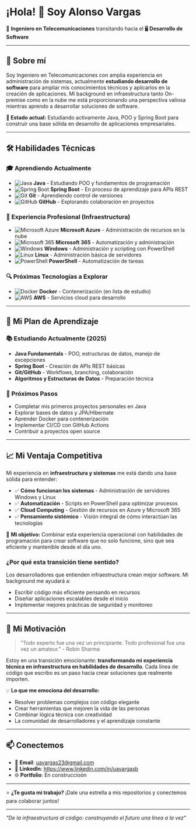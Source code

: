 # ¡Hola! 👋 Soy Alonso Vargas

🔧 **Ingeniero en Telecomunicaciones** transitando hacia el 🖥️ **Desarrollo de Software**

---

## 🚀 Sobre mí

Soy Ingeniero en Telecomunicaciones con amplia experiencia en administración de sistemas, actualmente **estudiando desarrollo de software** para ampliar mis conocimientos técnicos y aplicarlos en la creación de aplicaciones. Mi background en infraestructura tanto On-premise como en la nube me está proporcionando una perspectiva valiosa mientras aprendo a desarrollar soluciones de software.

**🎯 Estado actual:** Estudiando activamente Java, POO y Spring Boot para construir una base sólida en desarrollo de aplicaciones empresariales.

---

## 🛠️ Habilidades Técnicas

### **🎓 Aprendiendo Actualmente**
- ![Java](https://img.shields.io/badge/Java-ED8B00?style=flat&logo=openjdk&logoColor=white) **Java** - Estudiando POO y fundamentos de programación
- ![Spring Boot](https://img.shields.io/badge/Spring_Boot-6DB33F?style=flat&logo=spring&logoColor=white) **Spring Boot** - En proceso de aprendizaje para APIs REST
- ![Git](https://img.shields.io/badge/Git-F05032?style=flat&logo=git&logoColor=white) **Git** - Aprendiendo control de versiones
- ![GitHub](https://img.shields.io/badge/GitHub-181717?style=flat&logo=github&logoColor=white) **GitHub** - Explorando colaboración en proyectos

### **💪 Experiencia Profesional (Infraestructura)**
- ![Microsoft Azure](https://img.shields.io/badge/Microsoft_Azure-0078D4?style=flat&logo=microsoft-azure&logoColor=white) **Microsoft Azure** - Administración de recursos en la nube
- ![Microsoft 365](https://img.shields.io/badge/Microsoft_365-0078D4?style=flat&logo=microsoft&logoColor=white) **Microsoft 365** - Automatización y administración
- ![Windows](https://img.shields.io/badge/Windows-0078D6?style=flat&logo=windows&logoColor=white) **Windows** - Administración y scripting con PowerShell
- ![Linux](https://img.shields.io/badge/Linux-FCC624?style=flat&logo=linux&logoColor=black) **Linux** - Administración básica de servidores
- ![PowerShell](https://img.shields.io/badge/PowerShell-5391FE?style=flat&logo=powershell&logoColor=white) **PowerShell** - Automatización de tareas

### **🔍 Próximas Tecnologías a Explorar**
- ![Docker](https://img.shields.io/badge/Docker-2496ED?style=flat&logo=docker&logoColor=white) **Docker** - Contenerización (en lista de estudio)
- ![AWS](https://img.shields.io/badge/AWS-232F3E?style=flat&logo=amazon-aws&logoColor=white) **AWS** - Servicios cloud para desarrollo

---

## 🎯 Mi Plan de Aprendizaje

### **📚 Estudiando Actualmente (2025)**
- **Java Fundamentals** - POO, estructuras de datos, manejo de excepciones
- **Spring Boot** - Creación de APIs REST básicas
- **Git/GitHub** - Workflows, branching, colaboración
- **Algoritmos y Estructuras de Datos** - Preparación técnica

### **🔮 Próximos Pasos**
- Completar mis primeros proyectos personales en Java
- Explorar bases de datos y JPA/Hibernate
- Aprender Docker para contenerización
- Implementar CI/CD con GitHub Actions
- Contribuir a proyectos open source

---

## 📈 Mi Ventaja Competitiva

Mi experiencia en **infraestructura y sistemas** me está dando una base sólida para entender:

- ✅ **Cómo funcionan los sistemas** - Administración de servidores Windows y Linux
- ✅ **Automatización** - Scripts en PowerShell para optimizar procesos
- ✅ **Cloud Computing** - Gestión de recursos en Azure y Microsoft 365
- ✅ **Pensamiento sistémico** - Visión integral de cómo interactúan las tecnologías

🎯 **Mi objetivo:** Combinar esta experiencia operacional con habilidades de programación para crear software que no solo funcione, sino que sea eficiente y mantenible desde el día uno.

### **¿Por qué esta transición tiene sentido?**
Los desarrolladores que entienden infraestructura crean mejor software. Mi background me ayudará a:
- Escribir código más eficiente pensando en recursos
- Diseñar aplicaciones escalables desde el inicio  
- Implementar mejores prácticas de seguridad y monitoreo

---

## 🌟 Mi Motivación

> "Todo experto fue una vez un principiante. Todo profesional fue una vez un amateur." - Robin Sharma

Estoy en una transición emocionante: **transformando mi experiencia técnica en infraestructura en habilidades de desarrollo**. Cada línea de código que escribo es un paso hacia crear soluciones que realmente importen.

💡 **Lo que me emociona del desarrollo:**
- Resolver problemas complejos con código elegante
- Crear herramientas que mejoren la vida de las personas
- Combinar lógica técnica con creatividad
- La comunidad de desarrolladores y el aprendizaje constante

---

## 📫 Conectemos

- 📧 **Email**: uavargas23@gmail.com
- 💼 **LinkedIn**: https://www.linkedin.com/in/uavargasb
- 🌐 **Portfolio**: En construccioón

---

⭐ **¿Te gusta mi trabajo?** ¡Dale una estrella a mis repositorios y conectemos para colaborar juntos!

---

*"De la infraestructura al código: construyendo el futuro una línea a la vez"*
